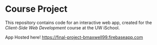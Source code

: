 # Course Project

This repository contains code for an interactive web app, created for the _Client-Side Web Development_ course at the UW iSchool.

App Hosted here! https://final-project-bmaxwell99.firebaseapp.com
